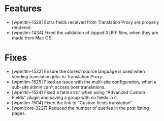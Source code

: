 # Features
* [wpmltm-1529] Extra fields received from Translation Proxy are properly rendered.
* [wpmltm-1434] Fixed the validation of zipped XLIFF files, when they are made from Mac OS.

# Fixes
* [wpmltm-1532] Ensure the correct source language is used when sending translation jobs to Translation Proxy.
* [wpmltm-1525] Fixed an issue with the multi-site configuration, when a sub-site admin can't access post translations.
* [wpmltm-1524] Fixed a fatal error when using "Advanced Custom Fields" plugin and saving a group with no fields in it.
* [wpmltm-1504] Fixed the link to "Custom fields translation".
* [wpmlcore-3227] Reduced the number of queries in the post listing pages.